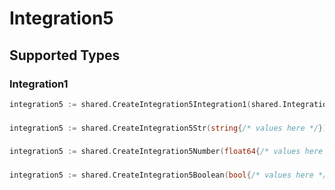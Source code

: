 # Integration5


## Supported Types

### Integration1

```go
integration5 := shared.CreateIntegration5Integration1(shared.Integration1{/* values here */})
```

### 

```go
integration5 := shared.CreateIntegration5Str(string{/* values here */})
```

### 

```go
integration5 := shared.CreateIntegration5Number(float64{/* values here */})
```

### 

```go
integration5 := shared.CreateIntegration5Boolean(bool{/* values here */})
```

